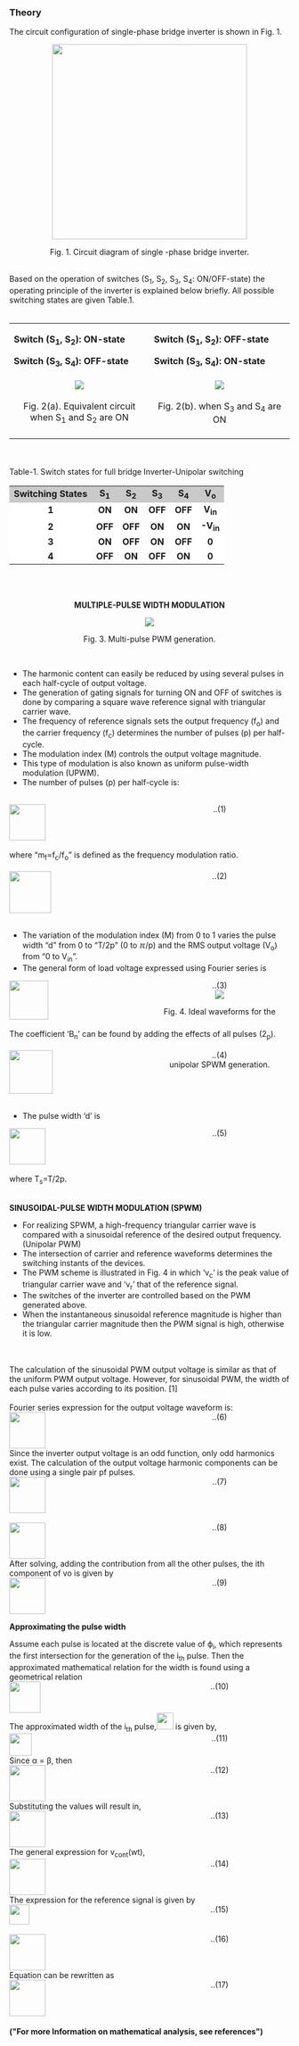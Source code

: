 ### Theory

The circuit configuration of single-phase bridge inverter is shown in Fig. 1.

<center>
  <img src="images/th1.png" height="350px">
  
Fig. 1. Circuit diagram of single -phase bridge inverter.

</center>
<br>
Based on the operation of switches (S<sub>1</sub>, S<sub>2</sub>, S<sub>3</sub>, S<sub>4</sub>: ON/OFF-state) the operating principle of the inverter is explained below briefly. All possible switching states are given Table.1.
<br><br>

<table border="0" align="center" style="width:100%; border:none;">
  <tr>
    <td>
      
**Switch (S<sub>1</sub>, S<sub>2</sub>): ON-state** 

**Switch (S<sub>3</sub>, S<sub>4</sub>): OFF-state**
    </td>
    <td>

**Switch (S<sub>1</sub>, S<sub>2</sub>): OFF-state**

**Switch (S<sub>3</sub>, S<sub>4</sub>): ON-state**  
    </td>
  </tr>
  <tr>
<td style="width:50%">
<center>
  
<img src="images/th2.png">
<br><br>
Fig. 2(a). Equivalent circuit when S<sub>1</sub> and S<sub>2</sub> are ON
<br><br>
</center>
</td>
<td style="width:50%">
  
<center>
<img src="images/th3.png">
<br><br>
Fig. 2(b). when S<sub>3</sub> and S<sub>4</sub> are ON
<br><br>
</center> 
    </td>
  </tr>
</table>
<br>

<div style="float: left; width:100%;"><br>
Table-1. Switch states for full bridge Inverter-Unipolar switching
<br><br>
</div>

<table align="center">
  <tr style="text-align: center; font-weight: bold; background-color: #c9c9c9;">
    <td style="text-align: center; font-weight: bold;">Switching States</td>
    <td style="text-align: center; font-weight: bold;">S<sub>1</sub></td>
    <td style="text-align: center; font-weight: bold;">S<sub>2</sub></td>
    <td style="text-align: center; font-weight: bold;">S<sub>3</sub></td>
    <td style="text-align: center; font-weight: bold;">S<sub>4</sub></td>
    <td style="text-align: center; font-weight: bold;">V<sub>o</sub></td>
  </tr>
  <tr style="background-color: #FFF;">
    <td style="text-align: center; font-weight: bold;">1</td>
    <td style="text-align: center; font-weight: bold;">ON</td>
    <td style="text-align: center; font-weight: bold;">ON</td>
    <td style="text-align: center; font-weight: bold;">OFF</td>
    <td style="text-align: center; font-weight: bold;">OFF</td>
    <td style="text-align: center; font-weight: bold;">V<sub>in</sub></td>
  </tr>
  <tr style="background-color: #FFF;">
    <td style="text-align: center; font-weight: bold;">2</td>
    <td style="text-align: center; font-weight: bold;">OFF</td>
    <td style="text-align: center; font-weight: bold;">OFF</td>
    <td style="text-align: center; font-weight: bold;">ON</td>
    <td style="text-align: center; font-weight: bold;">ON</td>
    <td style="text-align: center; font-weight: bold;">-V<sub>in</sub></td>
  </tr>
  <tr style="background-color: #FFF;">
    <td style="text-align: center; font-weight: bold;">3</td>
    <td style="text-align: center; font-weight: bold;">ON</td>
    <td style="text-align: center; font-weight: bold;">OFF</td>
    <td style="text-align: center; font-weight: bold;">ON</td>
    <td style="text-align: center; font-weight: bold;">OFF</td>
    <td style="text-align: center; font-weight: bold;">0</td>
  </tr>
  <tr style="background-color: #FFF;">
    <td style="text-align: center; font-weight: bold;">4</td>
    <td style="text-align: center; font-weight: bold;">OFF</td>
    <td style="text-align: center; font-weight: bold;">ON</td>
    <td style="text-align: center; font-weight: bold;">OFF</td>
    <td style="text-align: center; font-weight: bold;">ON</td>
    <td style="text-align: center; font-weight: bold;">0</td>
  </tr>
</table>

<br>

<div style="float: left; width:100%;"><br>
<center>

  **MULTIPLE-PULSE WIDTH MODULATION**     
</center>
</div>

<center>
  <img src="images/th4.png">
  
Fig. 3. Multi-pulse PWM generation.

</center>
<br>

- The harmonic content can easily be reduced by using several pulses in each half-cycle of output voltage. 
- The generation of gating signals for turning ON and OFF of switches is done by comparing a square wave reference signal with triangular carrier wave.
- The frequency of reference signals sets the output frequency (f<sub>o</sub>) and the carrier frequency (f<sub>c</sub>) determines the number of pulses (p) per half-cycle. 
- The modulation index (M) controls the output voltage magnitude.
- This type of modulation is also known as uniform pulse-width modulation (UPWM).
- The number of pulses (p) per half-cycle is:

<br>
<div style="float: left; width:50%;">
  <img src="images/th5.png" height="65px">
</div>
<div style="float: right; width:50%; text-align:center;">
    ..(1)
</div>
<br>

<div style="float: left; width:100%;"><br>
where “m<sub>f</sub>=f<sub>c</sub>/f<sub>o</sub>” is defined as the frequency modulation ratio.
<br><br>
</div>

<div style="float: left; width:50%;">
  <img src="images/th6.png" height="75px">
      </div>
<div style="float: right; width:50%; text-align:center;">
    ..(2)

</div>

<div style="float: left; width:100%;"><br>
  
- The variation of the modulation index (M) from 0 to 1 varies the pulse width “d” from 0 to “T/2p” (0 to &#8508;/p) and the RMS output voltage (V<sub>o</sub>) from “0 to V<sub>in</sub>”.
- The general form of load voltage expressed using Fourier series is

</div><br>

<div style="float: left; width:50%;">
  <img src="images/th7.png" height="70px">
      </div>
<div style="float: right; width:50%; text-align:center;">
    ..(3)

</div>


<div style="float: left; width:100%;"><br>
The coefficient ‘B<sub>n</sub>’ can be found by adding the effects of all pulses (2<sub>p</sub>).
<br><br>
</div>

<div style="float: left; width:50%;">
  <img src="images/th8.png" height="78px">
      </div>
<div style="float: right; width:50%; text-align:center;">
    ..(4)

</div>

<div style="float: left; width:100%;"><br>
  
- The pulse width ‘d’ is
</div><br>

<div style="float: left; width:50%;">
  <img src="images/th9.png" height="65px">
      </div>
<div style="float: right; width:50%; text-align:center;">
    ..(5)

</div>
<br>

<div style="float: left; width:100%;"><br>
where T<sub>s</sub>=T/2p.
<br><br>

**SINUSOIDAL-PULSE WIDTH MODULATION (SPWM)**
<br>

- For realizing SPWM, a high-frequency triangular carrier wave is compared with a sinusoidal reference of the desired output frequency. (Unipolar PWM) 
- The intersection of carrier and reference waveforms determines the switching instants of the devices. 
- The PWM scheme is illustrated in Fig. 4 in which ‘v<sub>c</sub>’ is the peak value of triangular carrier wave and ‘v<sub>r</sub>’ that of the reference signal. 
- The switches of the inverter are controlled based on the PWM generated above. 
- When the instantaneous sinusoidal reference magnitude is higher than the triangular carrier magnitude then the PWM signal is high, otherwise it is low.

<br>
<br>
The calculation of the sinusoidal PWM output voltage is similar as that of the uniform PWM output voltage. However, for sinusoidal PWM, the width of each pulse varies according to its position. [1] 
<br>
<br>
Fourier series expression for the output voltage waveform is:


</div>
<br>
<div style="float: left; width:50%;">
  <img src="images/thup6.png" height="65px">
      </div>
<div style="float: right; width:50%; text-align:center;">
    ..(6)

</div>

<div style="float: left; width:100%;">
Since the inverter output voltage is an odd function, only odd harmonics exist. The calculation of the output voltage harmonic components can be done using a single pair pf pulses.
</div>

<div style="float: left; width:50%;">
  <img src="images/thup7.png" height="65px">
      </div>
<div style="float: right; width:50%; text-align:center;">
    ..(7)

</div>
<br>
<div style="float: left; width:100%;">
&nbsp;
</div>

<div style="float: left; width:50%;">
  <img src="images/thup8.png" height="65px">
      </div>
<div style="float: right; width:50%; text-align:center;">
    ..(8)

</div>
<br>
<div style="float: left; width:100%;">
After solving, adding the contribution from all the other pulses, the ith component of vo is given by
</div>

<div style="float: left; width:50%;">
  <img src="images/thup9.png" height="65px">
      </div>
<div style="float: right; width:50%; text-align:center;">
    ..(9)

</div>
<br>
<div style="float: left; width:100%;">

**Approximating the pulse width**
</div>
<br>

<div style="float: left; width:100%;">
Assume each pulse is located at the discrete value of ϕ<sub>i</sub>, which represents the first intersection for the generation of the i<sub>th</sub> pulse. Then the approximated mathematical relation for the width is found using a geometrical relation
</div>

<br>
<div style="float: left; width:50%;">
  <img src="images/thup10.png" height="56px">
</div>
<div style="float: right; width:50%; text-align:center;">
    ..(10)

</div>
<br>
<div style="float: left; width:100%;">
The approximated width of the i<sub>th</sub> pulse,<img src="images/thup11.png" height="30px"> is given by,
</div>

<div style="float: left; width:50%;">
  <img src="images/thup12.png" height="40px">
      </div>
<div style="float: right; width:50%; text-align:center;">
    ..(11)

</div>
<br>
<div style="float: left; width:100%;">
Since  &alpha; = &beta;, then
</div>

<div style="float: left; width:50%;">
  <img src="images/thup13.png" height="65px">
      </div>
<div style="float: right; width:50%; text-align:center;">
    ..(12)

</div>
<br>
<div style="float: left; width:100%;">
Substituting the values will result in,
</div>

<div style="float: left; width:50%;">
  <img src="images/thup14.png" height="65px">
      </div>
<div style="float: right; width:50%; text-align:center;">
    ..(13)

</div>
<br>
<div style="float: left; width:100%;">
The general expression for v<sub>cont</sub>(wt), 
</div>

<div style="float: left; width:50%;">
  <img src="images/thup15.png" height="65px">
      </div>
<div style="float: right; width:50%; text-align:center;">
    ..(14)

</div>
<br>
<div style="float: left; width:100%;">
The expression for the reference signal is given by 
</div>

<div style="float: left; width:50%;">
  <img src="images/thup16.png" height="36px">
      </div>
<div style="float: right; width:50%; text-align:center;">
    ..(15)

</div>
<br>
<div style="float: left; width:100%;">
&nbsp; 
</div>

<div style="float: left; width:50%;">
  <img src="images/thup17.png" height="65px">
      </div>
<div style="float: right; width:50%; text-align:center;">
    ..(16)

</div>
<br>

<div style="float: left; width:100%;">
Equation can be rewritten as 
</div>

<div style="float: left; width:50%;">
  <img src="images/thup18.png" height="65px">
      </div>
<div style="float: right; width:50%; text-align:center;">
    ..(17)

</div>
<br>
<center>
  <img src="images/th13.png">
  
Fig. 4. Ideal waveforms for the unipolar SPWM generation.

</center>
<br>

<div style="float: left; width:100%;">
  
#### ("For more Information on mathematical analysis, see references")
<br></div>
